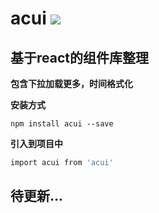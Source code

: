 # acui [![][npm-image]][npm-url]

## 基于react的组件库整理

**包含下拉加载更多，时间格式化**

**安装方式**
```
npm install acui --save
```
**引入到项目中**

```sh
import acui from 'acui' 
```

## 待更新...

[npm-image]: https://img.shields.io/npm/v/acui.svg
[npm-url]: https://www.npmjs.com/package/acui